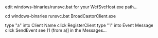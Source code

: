 edit windows-binaries/runsvc.bat for your WcfSvcHost.exe path...

cd windows-binaries
runsvc.bat
BroadCastorClient.exe

type "a" into Client Name
click RegisterClient
type "1" into Event Message
click SendEvent
see [1 (from a)] in the Messages...

